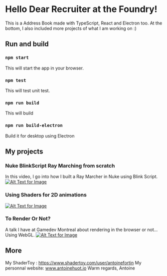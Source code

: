 # Hello Dear Recruiter at the Foundry!

  

This is a Address Book made with TypeScript, React and Electron too. At the bottom, I also included more projects of what I am working on :)


 ## Run and build
### `npm start`

 This will start the app in your browser.

  ### `npm test`

  

This will test unit test.

  

### `npm run build`

This will build

  

### `npm run build-electron`

Build it for desktop using Electron





 ## My projects
 ### Nuke BlinkScript Ray Marching from scratch
 In this video, I go into how I built a Ray Marcher in Nuke using Blink Script.
[![Alt Text for Image](https://i.imgur.com/HqVbyMD.png)](https://www.youtube.com/watch?v=Ouj0C2LVH0I&t=9s&ab_channel=antoinedevldn)

### Using Shaders for 2D animations 
[![Alt Text for Image](https://i.imgur.com/v5g9u2A.png)](https://www.youtube.com/watch?v=Abq2jm0d7ZQ&t=234s&ab_channel=antoinedevldn)

###  To Render Or Not? 
A talk I have at Gamedev Montreal about rendering in the browser or not... Using WebGL.
[![Alt Text for Image](https://opentechschool-brussels.github.io/intro-to-webGL-and-shaders/assets/log1_graphicPipeline.jpg)](https://www.youtube.com/watch?v=zCcRfizD_0I&t=80s&ab_channel=antoinedevldn)



 ## More 
 My ShaderToy : https://www.shadertoy.com/user/antoinefortin
 My personnal website: www.antoinehuot.io
Warm regards,
Antoine